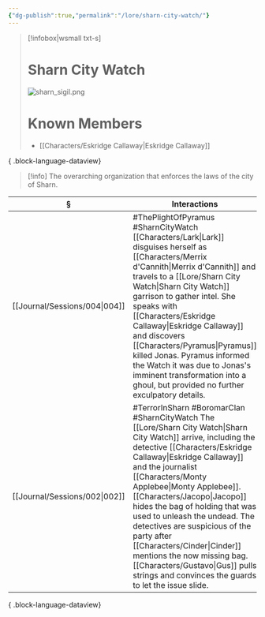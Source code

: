 ```yaml
---
{"dg-publish":true,"permalink":"/lore/sharn-city-watch/"}
---
```


> [!infobox|wsmall txt-s]
> # Sharn City Watch
> ![sharn_sigil.png](/img/user/z_attachments/sharn_sigil.png) 
> # Known Members
>  - [[Characters/Eskridge Callaway\|Eskridge Callaway]]
> 
{ .block-language-dataview}

>[!info] The overarching organization that enforces the laws of the city of Sharn.

| §                                | Interactions                                                                                                                                                                                                                                                                                                                                                                                                         |
| -------------------------------- | -------------------------------------------------------------------------------------------------------------------------------------------------------------------------------------------------------------------------------------------------------------------------------------------------------------------------------------------------------------------------------------------------------------------- |
| [[Journal/Sessions/004\|004]] | #ThePlightOfPyramus #SharnCityWatch [[Characters/Lark\|Lark]] disguises herself as [[Characters/Merrix d'Cannith\|Merrix d'Cannith]] and travels to a [[Lore/Sharn City Watch\|Sharn City Watch]] garrison to gather intel. She speaks with [[Characters/Eskridge Callaway\|Eskridge Callaway]] and discovers [[Characters/Pyramus\|Pyramus]] killed Jonas. Pyramus informed the Watch it was due to Jonas's imminent transformation into a ghoul, but provided no further exculpatory details.                                             |
| [[Journal/Sessions/002\|002]] | #TerrorInSharn #BoromarClan #SharnCityWatch The [[Lore/Sharn City Watch\|Sharn City Watch]] arrive, including the detective [[Characters/Eskridge Callaway\|Eskridge Callaway]] and the journalist [[Characters/Monty Applebee\|Monty Applebee]]. [[Characters/Jacopo\|Jacopo]] hides the bag of holding that was used to unleash the undead. The detectives are suspicious of the party after [[Characters/Cinder\|Cinder]] mentions the now missing bag. [[Characters/Gustavo\|Gus]] pulls strings and convinces the guards to let the issue slide. |

{ .block-language-dataview}
